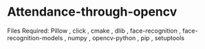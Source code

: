 # Attendance-through-opencv
Files Required: Pillow , click , cmake , dlib , face-recognition , face-recognition-models , numpy , opencv-python , pip , setuptools
